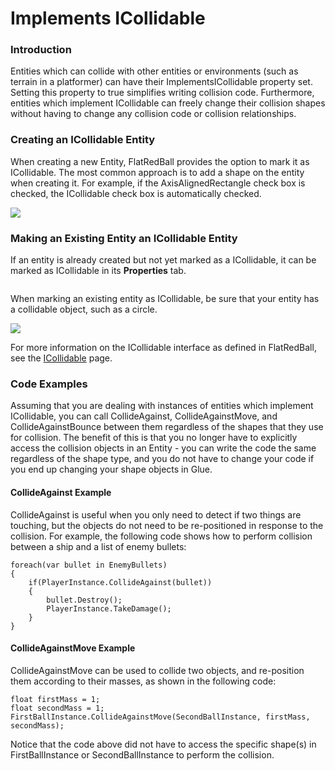 # Implements ICollidable

### Introduction

Entities which can collide with other entities or environments (such as terrain in a platformer) can have their ImplementsICollidable property set. Setting this property to true simplifies writing collision code. Furthermore, entities which implement ICollidable can freely change their collision shapes without having to change any collision code or collision relationships.

### Creating an ICollidable Entity

When creating a new Entity, FlatRedBall provides the option to mark it as ICollidable. The most common approach is to add a shape on the entity when creating it. For example, if the AxisAlignedRectangle check box is checked, the ICollidable check box is automatically checked.

![](../../.gitbook/assets/2021-02-img_60390a9d377a3.png)

### Making an Existing Entity an ICollidable Entity

If an entity is already created but not yet marked as a ICollidable, it can be marked as ICollidable in its **Properties** tab.

<figure><img src="../../.gitbook/assets/migrated_media-ImplementsICollidable.png" alt=""><figcaption></figcaption></figure>

When marking an existing entity as ICollidable, be sure that your entity has a collidable object, such as a circle.

![](../../.gitbook/assets/2021-02-img_6039252b279e9.png)

For more information on the ICollidable interface as defined in FlatRedBall, see the [ICollidable](../../api/flatredball/math/geometry/icollidable.md) page.

### Code Examples

Assuming that you are dealing with instances of entities which implement ICollidable, you can call CollideAgainst, CollideAgainstMove, and CollideAgainstBounce between them regardless of the shapes that they use for collision. The benefit of this is that you no longer have to explicitly access the collision objects in an Entity - you can write the code the same regardless of the shape type, and you do not have to change your code if you end up changing your shape objects in Glue.

#### CollideAgainst Example

CollideAgainst is useful when you only need to detect if two things are touching, but the objects do not need to be re-positioned in response to the collision. For example, the following code shows how to perform collision between a ship and a list of enemy bullets:

```lang:c#
foreach(var bullet in EnemyBullets)
{
    if(PlayerInstance.CollideAgainst(bullet))
    {
        bullet.Destroy();
        PlayerInstance.TakeDamage();
    }
}
```

#### CollideAgainstMove Example

CollideAgainstMove can be used to collide two objects, and re-position them according to their masses, as shown in the following code:

```
float firstMass = 1;
float secondMass = 1;
FirstBallInstance.CollideAgainstMove(SecondBallInstance, firstMass, secondMass);
```

Notice that the code above did not have to access the specific shape(s) in FirstBallInstance or SecondBallInstance to perform the collision.
